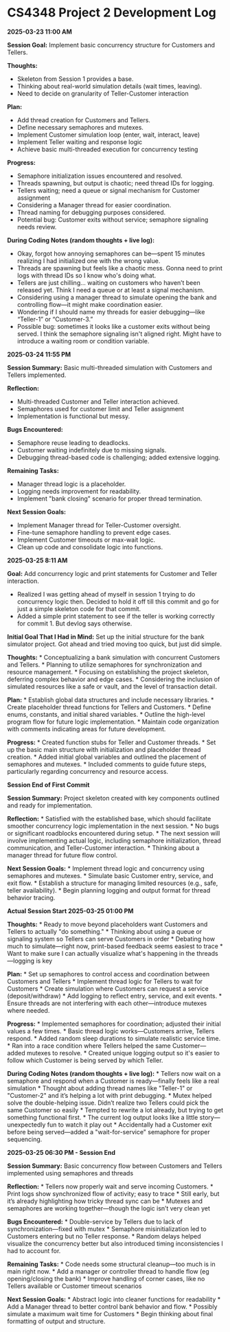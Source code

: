 # CS4348 Project 2 Development Log

**2025-03-23 11:00 AM**

**Session Goal:** Implement basic concurrency structure for Customers and Tellers.

**Thoughts:**
* Skeleton from Session 1 provides a base.
* Thinking about real-world simulation details (wait times, leaving).
* Need to decide on granularity of Teller-Customer interaction

**Plan:**
* Add thread creation for Customers and Tellers.
* Define necessary semaphores and mutexes.
* Implement Customer simulation loop (enter, wait, interact, leave)
* Implement Teller waiting and response logic
* Achieve basic multi-threaded execution for concurrency testing

**Progress:**
* Semaphore initialization issues encountered and resolved.
* Threads spawning, but output is chaotic; need thread IDs for logging.
* Tellers waiting; need a queue or signal mechanism for Customer assignment
* Considering a Manager thread for easier coordination.
* Thread naming for debugging purposes considered.
* Potential bug: Customer exits without service; semaphore signaling needs review.

**During Coding Notes (random thoughts + live log):**

* Okay, forgot how annoying semaphores can be—spent 15 minutes realizing I had initialized one with the wrong value.
* Threads are spawning but feels like a chaotic mess. Gonna need to print logs with thread IDs so I know who's doing what.
* Tellers are just chilling… waiting on customers who haven’t been released yet. Think I need a queue or at least a signal mechanism.
* Considering using a manager thread to simulate opening the bank and controlling flow—it might make coordination easier.
* Wondering if I should name my threads for easier debugging—like “Teller-1” or “Customer-3.”
* Possible bug: sometimes it looks like a customer exits without being served. I think the semaphore signaling isn't aligned right. Might have to introduce a waiting room or condition variable.


**2025-03-24 11:55 PM**

**Session Summary:** Basic multi-threaded simulation with Customers and Tellers implemented.

**Reflection:**
* Multi-threaded Customer and Teller interaction achieved.
* Semaphores used for customer limit and Teller assignment
* Implementation is functional but messy.

**Bugs Encountered:**
* Semaphore reuse leading to deadlocks.
* Customer waiting indefinitely due to missing signals.
* Debugging thread-based code is challenging; added extensive logging.

**Remaining Tasks:**
* Manager thread logic is a placeholder.
* Logging needs improvement for readability.
* Implement "bank closing" scenario for proper thread termination.

**Next Session Goals:**
* Implement Manager thread for Teller-Customer oversight.
* Fine-tune semaphore handling to prevent edge cases.
* Implement Customer timeouts or max-wait logic.
* Clean up code and consolidate logic into functions.


**2025-03-25 8:11 AM**

**Goal:** Add concurrency logic and print statements for Customer and Teller interaction.
* Realized I was getting ahead of myself in session 1 trying to do concurrency logic then. Decided to hold it off till this commit and go for just a simple skeleton code for that commit. 
* Added a simple print statement to see if the teller is working correctly for commit 1. But devlog says otherwise. 

**Initial Goal That I Had in Mind:** Set up the initial structure for the bank simulator project. Got ahead and tried moving too quick, but just did simple.

**Thoughts:**
    * Conceptualizing a bank simulation with concurrent Customers and Tellers.
    * Planning to utilize semaphores for synchronization and resource management.
    * Focusing on establishing the project skeleton, deferring complex behavior and edge cases.
    * Considering the inclusion of simulated resources like a safe or vault, and the level of transaction detail.

**Plan:**
    * Establish global data structures and include necessary libraries.
    * Create placeholder thread functions for Tellers and Customers.
    * Define enums, constants, and initial shared variables.
    * Outline the high-level program flow for future logic implementation.
    * Maintain code organization with comments indicating areas for future development.

**Progress:**
    * Created function stubs for Teller and Customer threads.
    * Set up the basic main structure with initialization and placeholder thread creation.
    * Added initial global variables and outlined the placement of semaphores and mutexes.
    * Included comments to guide future steps, particularly regarding concurrency and resource access.

**Session End of First Commit**

**Session Summary:** Project skeleton created with key components outlined and ready for implementation.

**Reflection:**
    * Satisfied with the established base, which should facilitate smoother concurrency logic implementation in the next session.
    * No bugs or significant roadblocks encountered during setup.
    * The next session will involve implementing actual logic, including semaphore initialization, thread communication, and Teller-Customer interaction.
    * Thinking about a manager thread for future flow control.

**Next Session Goals:**
    * Implement thread logic and concurrency using semaphores and mutexes.
    * Simulate basic Customer entry, service, and exit flow.
    * Establish a structure for managing limited resources (e.g., safe, teller availability).
    * Begin planning logging and output format for thread behavior tracing.

**Actual Session Start 2025-03-25 01:00 PM**

**Thoughts:**
    * Ready to move beyond placeholders want Customers and Tellers to actually "do something."
    * Thinking about using a queue or signaling system so Tellers can serve Customers in order
    * Debating how much to simulate—right now, print-based feedback seems easiest to trace
    * Want to make sure I can actually visualize what's happening in the threads—logging is key

**Plan:**
    * Set up semaphores to control access and coordination between Customers and Tellers
    * Implement thread logic for Tellers to wait for Customers
    * Create simulation where Customers can request a service (deposit/withdraw)
    * Add logging to reflect entry, service, and exit events.
    * Ensure threads are not interfering with each other—introduce mutexes where needed.

**Progress:**
    * Implemented semaphores for coordination; adjusted their initial values a few times.
    * Basic thread logic works—Customers arrive, Tellers respond.
    * Added random sleep durations to simulate realistic service time.
    * Ran into a race condition where Tellers helped the same Customer—added mutexes to resolve.
    * Created unique logging output so it's easier to follow which Customer is being served by which Teller.

**During Coding Notes (random thoughts + live log):**
    * Tellers now wait on a semaphore and respond when a Customer is ready—finally feels like a real simulation
    * Thought about adding thread names like "Teller-1" or "Customer-2" and it’s helping a lot with print debugging.
    * Mutex helped solve the double-helping issue. Didn’t realize two Tellers could pick the same Customer so easily
    * Tempted to rewrite a lot already, but trying to get something functional first.
    * The current log output looks like a little story—unexpectedly fun to watch it play out
    * Accidentally had a Customer exit before being served—added a "wait-for-service" semaphore for proper sequencing.

**2025-03-25 06:30 PM - Session End**

**Session Summary:** Basic concurrency flow between Customers and Tellers implemented using semaphores and threads

**Reflection:**
    * Tellers now properly wait and serve incoming Customers.
    * Print logs show synchronized flow of activity; easy to trace
    * Still early, but it’s already highlighting how tricky thread sync can be
    * Mutexes and semaphores are working together—though the logic isn’t very clean yet

**Bugs Encountered:**
    * Double-service by Tellers due to lack of synchronization—fixed with mutex
    * Semaphore misinitialization led to Customers entering but no Teller response.
    * Random delays helped visualize the concurrency better but also introduced timing inconsistencies I had to account for.

**Remaining Tasks:**
    * Code needs some structural cleanup—too much is in main right now.
    * Add a manager or controller thread to handle flow (eg opening/closing the bank)
    * Improve handling of corner cases, like no Tellers available or Customer timeout scenarios

**Next Session Goals:**
    * Abstract logic into cleaner functions for readability
    * Add a Manager thread to better control bank behavior and flow.
    * Possibly simulate a maximum wait time for Customers
    * Begin thinking about final formatting of output and structure.
